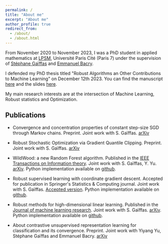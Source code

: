 ```yaml
---
permalink: /
title: "About me"
excerpt: "About me"
author_profile: true
redirect_from: 
  - /about/
  - /about.html
---
```


From November 2020 to November 2023, I was a PhD student in applied mathematics at [LPSM](https://www.lpsm.paris/), Université Paris Cité (Paris 7) under the supervision of [Stéphane Gaïffas](https://stephanegaiffas.github.io/) and [Emmanuel Bacry](http://www.cmap.polytechnique.fr/~bacry/).

I defended my PhD thesis titled "Robust Algorithms an Other Contributions to Machine Learning" on December 12th 2023. You can find the manuscript [here](https://imerad.github.io/files/thesis.pdf) and the slides [here](https://imerad.github.io/files/PhD_defense_slides.pdf).

My main research interests are at the intersection of Machine Learning, Robust statistics and Optimization.

Publications
------

* Convergence and concentration properties of constant step-size SGD through Markov chains. Preprint. Joint work with S. Gaïffas. [arXiv](https://arxiv.org/abs/2306.11497)

* Robust Stochastic Optimization via Gradient Quantile Clipping. Preprint. Joint work with S. Gaïffas. [arXiv](https://arxiv.org/abs/2309.17316)

* WildWood: a new Random Forest algorithm. Published in the [IEEE Transactions on Information theory](https://ieeexplore.ieee.org/document/10155257). Joint work with S. Gaïffas, Y. Yu. [arXiv](https://arxiv.org/abs/2109.08010). Python implementation available on [github](https://github.com/pyensemble/wildwood).

* Robust supervised learning with coordinate gradient descent. Accepted for publication in Springer's Statistics \& Computing journal. Joint work with S. Gaïffas. [Accepted version](https://imerad.github.io/files/robustCGD.pdf). Python implementation available on [github](https://github.com/linlearn/linlearn).

* Robust methods for high-dimensional linear learning. Published in the [Journal of machine learning research](https://www.jmlr.org/papers/volume24/22-0964/22-0964.pdf). Joint work with S. Gaïffas. [arXiv](https://arxiv.org/abs/2208.05447). Python implementation available on [github](https://github.com/linlearn/linlearn).

* About contrastive unsupervised representation learning for classification and its convergence. Preprint. Joint work with Yiyang Yu, Stéphane Gaïffas and Emmanuel Bacry. [arXiv](https://arxiv.org/abs/2012.01064)

